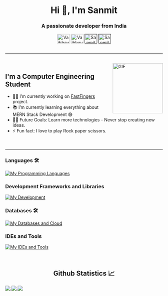 <h1 align="center">Hi 👋, I'm Sanmit</h1>
<h3 align="center">A passionate developer from India</h3>


<p align='center'>
<a href="https://www.linkedin.com/in/sanmit-suthar-650175238/" target="blank"><img align="center" src="https://raw.githubusercontent.com/rahuldkjain/github-profile-readme-generator/master/src/images/icons/Social/linked-in-alt.svg" alt="Vaibhav3011" height="30" width="40" /></a>
<a href="https://github.com/Sanmit0804" target="blank"><img align="center" src="https://raw.githubusercontent.com/rahuldkjain/github-profile-readme-generator/master/src/images/icons/Social/github.svg" alt="Vaibhav2002" height="30" width="40" /></a>
<a href="" target="blank"><img align="center" src="https://raw.githubusercontent.com/rahuldkjain/github-profile-readme-generator/master/src/images/icons/Social/discord.svg" alt="Sanmit0804" height="30" width="40" /></a>
<a href="" target="blank"><img align="center" src="https://raw.githubusercontent.com/rahuldkjain/github-profile-readme-generator/master/src/images/icons/Social/instagram.svg" alt="Sanmit0804" height="30" width="40" /></a>
<!-- <a href="" target="blank"><img align="center" src="https://raw.githubusercontent.com/rahuldkjain/github-profile-readme-generator/master/src/images/icons/Social/geeks-for-geeks.svg" alt="Vaibhav02" height="30" width="40" /></a> -->
<!-- <a href="" target="blank"><img align="center" src="https://raw.githubusercontent.com/rahuldkjain/github-profile-readme-generator/master/src/images/icons/Social/leet-code.svg" alt="vaibhav_jaiswal" height="30" width="40" /></a> -->
<!-- <a href="" target="blank"><img align="center" src="https://cdn.jsdelivr.net/npm/simple-icons@3.1.0/icons/codechef.svg" alt="vaibhav2511" height="30" width="40" /></a> -->
<!-- <a href="" target="blank"><img align="center" src="https://raw.githubusercontent.com/rahuldkjain/github-profile-readme-generator/master/src/images/icons/Social/hackerrank.svg" alt="vaibhav_jaiswal" height="30" width="40" /></a> -->
<!-- <a href=""><img align="center" src="https://raw.githubusercontent.com/rahuldkjain/github-profile-readme-generator/master/src/images/icons/Social/medium.svg" alt="vaibhav3011" height="30" width="40" /></a> -->
<!--  <a href=""><img align="center" src="https://raw.githubusercontent.com/rahuldkjain/github-profile-readme-generator/master/src/images/icons/Social/twitter.svg" alt="VaibhavJais02" height="30" width="40" /></a> -->
<br><br>

---

<br>
<!-- <img align="right" alt="GIF" height="160px" src="https://media.giphy.com/media/du3J3cXyzhj75IOgvA/giphy.gif" /> -->
<img align="right" alt="GIF" height="160px" src="https://media1.tenor.com/m/bxe8Qsx3UusAAAAC/cat.gif" />

## I'm a Computer Engineering Student  

- 👨‍💻 I’m currently working on <a href="https://sanmit0804.github.io/FastFingers/FastFingers/">FastFingers</a> project.
- 📚 I’m currently learning everything about MERN Stack Development 😅
- 💪🏼 Future Goals: Learn more technologies - Never stop creating new ideas.
- ⚡ Fun fact: I love to play Rock paper scissors.
<br>

---

### Languages 🛠 
[![My Programming Languages](https://skillicons.dev/icons?i=java,ts,js,html,css)](https://skillicons.dev)

### Development Frameworks and Libraries
[![My Development](https://skillicons.dev/icons?i=react,express,nodejs,tailwind)](https://skillicons.dev)

### Databases 🛠 
[![My Databases and Cloud](https://skillicons.dev/icons?i=mongodb,mysql)](https://skillicons.dev)

### IDEs and Tools
[![My IDEs and Tools](https://skillicons.dev/icons?i=vscode,git,github,figma,postman)](https://skillicons.dev)


<br/>
<h2 align="center"> Github Statistics 📈</h2>
 
<a href="https://github.com/anuraghazra/github-readme-stats">
  <img align="center" src="https://github-readme-stats.vercel.app/api?username=Sanmit0804&theme=dark&hide_border=true" />
</a>
<a href="https://github.com/anuraghazra/github-readme-stats">
  <img align="center" src="https://github-readme-stats.vercel.app/api/top-langs/?username=Sanmit0804&layout=compact&theme=dark&hide_border=true" />
</a>
<a href="https://github.com/anuraghazra/github-readme-stats">
  <img align="center" src="http://github-readme-streak-stats.herokuapp.com?user=Sanmit0804&theme=dark&hide_border=true&date_format=M%20j%5B%2C%20Y%5D" />
</a><br><br>
